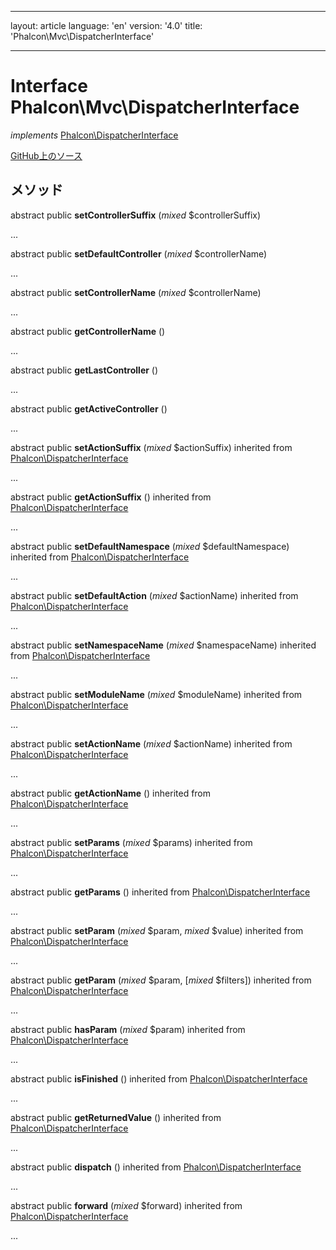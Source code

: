* * *

layout: article language: 'en' version: '4.0' title: 'Phalcon\Mvc\DispatcherInterface'

* * *

# Interface **Phalcon\Mvc\DispatcherInterface**

*implements* [Phalcon\DispatcherInterface](/4.0/en/api/Phalcon_DispatcherInterface)

<a href="https://github.com/phalcon/cphalcon/tree/v4.0.0/phalcon/mvc/dispatcherinterface.zep" class="btn btn-default btn-sm">GitHub上のソース</a>

## メソッド

abstract public **setControllerSuffix** (*mixed* $controllerSuffix)

...

abstract public **setDefaultController** (*mixed* $controllerName)

...

abstract public **setControllerName** (*mixed* $controllerName)

...

abstract public **getControllerName** ()

...

abstract public **getLastController** ()

...

abstract public **getActiveController** ()

...

abstract public **setActionSuffix** (*mixed* $actionSuffix) inherited from [Phalcon\DispatcherInterface](/4.0/en/api/Phalcon_DispatcherInterface)

...

abstract public **getActionSuffix** () inherited from [Phalcon\DispatcherInterface](/4.0/en/api/Phalcon_DispatcherInterface)

...

abstract public **setDefaultNamespace** (*mixed* $defaultNamespace) inherited from [Phalcon\DispatcherInterface](/4.0/en/api/Phalcon_DispatcherInterface)

...

abstract public **setDefaultAction** (*mixed* $actionName) inherited from [Phalcon\DispatcherInterface](/4.0/en/api/Phalcon_DispatcherInterface)

...

abstract public **setNamespaceName** (*mixed* $namespaceName) inherited from [Phalcon\DispatcherInterface](/4.0/en/api/Phalcon_DispatcherInterface)

...

abstract public **setModuleName** (*mixed* $moduleName) inherited from [Phalcon\DispatcherInterface](/4.0/en/api/Phalcon_DispatcherInterface)

...

abstract public **setActionName** (*mixed* $actionName) inherited from [Phalcon\DispatcherInterface](/4.0/en/api/Phalcon_DispatcherInterface)

...

abstract public **getActionName** () inherited from [Phalcon\DispatcherInterface](/4.0/en/api/Phalcon_DispatcherInterface)

...

abstract public **setParams** (*mixed* $params) inherited from [Phalcon\DispatcherInterface](/4.0/en/api/Phalcon_DispatcherInterface)

...

abstract public **getParams** () inherited from [Phalcon\DispatcherInterface](/4.0/en/api/Phalcon_DispatcherInterface)

...

abstract public **setParam** (*mixed* $param, *mixed* $value) inherited from [Phalcon\DispatcherInterface](/4.0/en/api/Phalcon_DispatcherInterface)

...

abstract public **getParam** (*mixed* $param, [*mixed* $filters]) inherited from [Phalcon\DispatcherInterface](/4.0/en/api/Phalcon_DispatcherInterface)

...

abstract public **hasParam** (*mixed* $param) inherited from [Phalcon\DispatcherInterface](/4.0/en/api/Phalcon_DispatcherInterface)

...

abstract public **isFinished** () inherited from [Phalcon\DispatcherInterface](/4.0/en/api/Phalcon_DispatcherInterface)

...

abstract public **getReturnedValue** () inherited from [Phalcon\DispatcherInterface](/4.0/en/api/Phalcon_DispatcherInterface)

...

abstract public **dispatch** () inherited from [Phalcon\DispatcherInterface](/4.0/en/api/Phalcon_DispatcherInterface)

...

abstract public **forward** (*mixed* $forward) inherited from [Phalcon\DispatcherInterface](/4.0/en/api/Phalcon_DispatcherInterface)

...